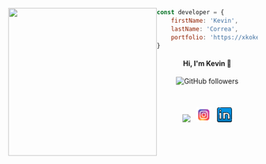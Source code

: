   <p>
  <img src="https://media0.giphy.com/media/9rtpurjbqiqZXbBBet/giphy.gif?cid=790b76110fdf682e525dcfafe246720bac6ab89dfa1d14c7&rid=giphy.gif&ct=g" width="300" height="300" align='left'/>
  </p>
  
```js
const developer = {
    firstName: 'Kevin',
    lastName: 'Correa',
    portfolio: 'https://xkokev.github.io/Kevin-Correa-portfolio/'
}
```

<div align='center' >

#### Hi, I'm Kevin :wave:

![GitHub followers](https://img.shields.io/github/followers/xkokev?style=social)

</div>

<br/>
<p align='center'>
<a href="https://twitter.com/xKokev"><img height="30" src="https://github.com/WaylonWalker/WaylonWalker/blob/main/icon/twitter.png?raw=true"></a>&nbsp;&nbsp;
<a href="https://www.instagram.com/xkokev/"><img height="30" src="https://github.com/xKokev/xkokev/blob/main/igram.png"></a>&nbsp;&nbsp;
<a href="https://www.linkedin.com/in/kevincorreasuarez/"><img height="30" src="https://github.com/xKokev/xkokev/blob/main/linkedin.png"></a>
</p>
 
